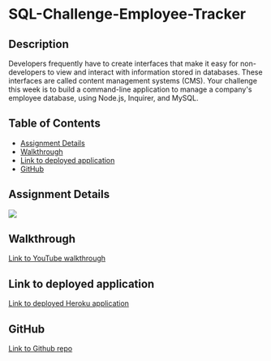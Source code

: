 # SQL-Challenge-Employee-Tracker

## Description

Developers frequently have to create interfaces that make it easy for non-developers to view and interact with information stored in databases. These interfaces are called content management systems (CMS). Your challenge this week is to build a command-line application to manage a company's employee database, using Node.js, Inquirer, and MySQL.

## Table of Contents

* [Assignment Details](#assignment-details)<br />
* [Walkthrough](#walkthrough)<br />
* [Link to deployed application](#link-to-deployed-application)<br />
* [GitHub](#github)<br />

## Assignment Details

![](https://user-images.githubusercontent.com/68674610/96390879-78c0b480-116b-11eb-9554-707d03ede474.png)

## Walkthrough

[Link to YouTube walkthrough](https://www.youtube.com/watch?v=XZH3AS0b_UA&feature=youtu.be)

## Link to deployed application

[Link to deployed Heroku application](https://git.heroku.com/sql-challenge-hw.git)

## GitHub

[Link to Github repo](https://github.com/vutanguofa/SQL-Challenge-Employee-Tracker)